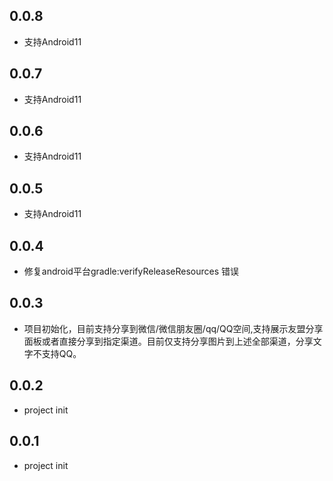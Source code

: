 ## 0.0.8

* 支持Android11
## 0.0.7

* 支持Android11
## 0.0.6

* 支持Android11
## 0.0.5

* 支持Android11

## 0.0.4

* 修复android平台gradle:verifyReleaseResources 错误

## 0.0.3

* 项目初始化，目前支持分享到微信/微信朋友圈/qq/QQ空间,支持展示友盟分享面板或者直接分享到指定渠道。目前仅支持分享图片到上述全部渠道，分享文字不支持QQ。
## 0.0.2

* project init

## 0.0.1
* project init
